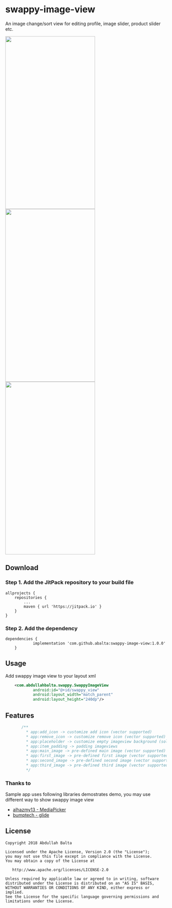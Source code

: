# swappy-image-view
An image change/sort view for editing profile, image slider, product slider etc.

<img src="https://github.com/abalta/swappy-image-view/blob/dev/assets/remove_images.gif" width="280" height="540">  <img src="https://github.com/abalta/swappy-image-view/blob/dev/assets/add_images_gallery.gif" width="280" height="540">  <img src="https://github.com/abalta/swappy-image-view/blob/dev/assets/add_image_url.gif" width="280" height="540">

## Download

### Step 1. Add the JitPack repository to your build file

```
allprojects {
    repositories {
	    ...
	    maven { url 'https://jitpack.io' }
	}
}

```

### Step 2. Add the dependency

```
dependencies {
	        implementation 'com.github.abalta:swappy-image-view:1.0.0'
	}

```

## Usage

Add swappy image view to your layout xml

```xml
    <com.abdullahbalta.swappy.SwappyImageView
            android:id="@+id/swappy_view"
            android:layout_width="match_parent"
            android:layout_height="240dp"/>
```

## Features

```kotlin
       /**
         * app:add_icon -> customize add icon (vector supported)
         * app:remove_icon -> customize remove icon (vector supported)
         * app:placeholder -> customize empty imageview background (solid color supported)
         * app:item_padding -> padding imageviews
         * app:main_image -> pre-defined main image (vector supported)
         * app:first_image -> pre-defined first image (vector supported)
         * app:second_image -> pre-defined second image (vector supported)
         * app:third_image -> pre-defined third image (vector supported)
         */
```

### Thanks to

Sample app uses following libraries demostrates demo, you may use different way to show swappy image view

* [alhazmy13 - MediaPicker](https://github.com/alhazmy13/MediaPicker)
* [bumptech - glide](https://github.com/bumptech/glide)

## License

    Copyright 2018 Abdullah Balta

    Licensed under the Apache License, Version 2.0 (the "License");
    you may not use this file except in compliance with the License.
    You may obtain a copy of the License at

       http://www.apache.org/licenses/LICENSE-2.0

    Unless required by applicable law or agreed to in writing, software
    distributed under the License is distributed on an "AS IS" BASIS,
    WITHOUT WARRANTIES OR CONDITIONS OF ANY KIND, either express or implied.
    See the License for the specific language governing permissions and
    limitations under the License.
